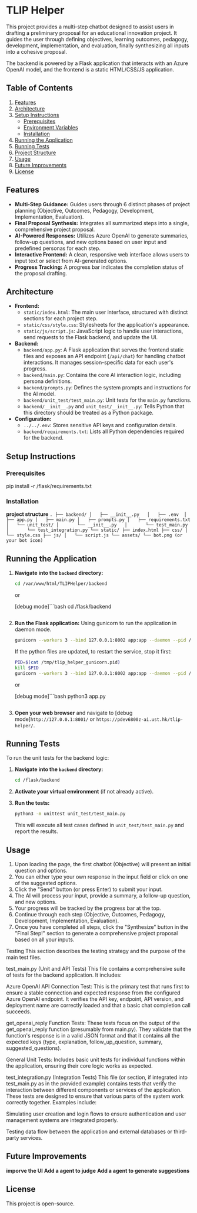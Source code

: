 # TLIP Helper

This project provides a multi-step chatbot designed to assist users in drafting a preliminary proposal for an educational innovation project. It guides the user through defining objectives, learning outcomes, pedagogy, development, implementation, and evaluation, finally synthesizing all inputs into a cohesive proposal.

The backend is powered by a Flask application that interacts with an Azure OpenAI model, and the frontend is a static HTML/CSS/JS application.

## Table of Contents

1.  [Features](#features)
2.  [Architecture](#architecture)
3.  [Setup Instructions](#setup-instructions)
    * [Prerequisites](#prerequisites)
    * [Environment Variables](#environment-variables)
    * [Installation](#installation)
4.  [Running the Application](#running-the-application)
5.  [Running Tests](#running-tests)
6.  [Project Structure](#project-structure)
7.  [Usage](#usage)
8.  [Future Improvements](#future-improvements)
9.  [License](#license)

## Features

* **Multi-Step Guidance:** Guides users through 6 distinct phases of project planning (Objective, Outcomes, Pedagogy, Development, Implementation, Evaluation).
* **Final Proposal Synthesis:** Integrates all summarized steps into a single, comprehensive project proposal.
* **AI-Powered Responses:** Utilizes Azure OpenAI to generate summaries, follow-up questions, and new options based on user input and predefined personas for each step.
* **Interactive Frontend:** A clean, responsive web interface allows users to input text or select from AI-generated options.
* **Progress Tracking:** A progress bar indicates the completion status of the proposal drafting.


## Architecture

* **Frontend:**
    * `static/index.html`: The main user interface, structured with distinct sections for each project step.
    * `static/css/style.css`: Stylesheets for the application's appearance.
    * `static/js/script.js`: JavaScript logic to handle user interactions, send requests to the Flask backend, and update the UI.
* **Backend:**
    * `backend/app.py`: A Flask application that serves the frontend static files and exposes an API endpoint (`/api/chat`) for handling chatbot interactions. It manages session-specific data for each user's progress.
    * `backend/main.py`: Contains the core AI interaction logic, including persona definitions.
    * `backend/prompts.py`: Defines the system prompts and instructions for the AI model.
    * `backend/unit_test/test_main.py`: Unit tests for the `main.py` functions.
    * `backend/__init__.py` and `unit_test/__init__.py`: Tells Python that this directory should be treated as a Python package.
* **Configuration:**
    * `../../.env`: Stores sensitive API keys and configuration details.
    * `backend/requirements.txt`: Lists all Python dependencies required for the backend.

## Setup Instructions

### Prerequisites
pip install -r /flask/requirements.txt

### Installation

**project structure**
    ```
    .
    ├── backend/
    │   ├── __init__.py  
    │   ├── .env 
    │   ├── app.py
    │   ├── main.py
    │   ├── prompts.py
    │   ├── requirements.txt
    │   └── unit_test/
    │       └── __init__.py  
    │       └── test_main.py
    │       └── test_integration.py
    └── static/
        ├── index.html
        ├── css/
        │   └── style.css
        ├── js/
        │   └── script.js
        └── assets/
            └── bot.png (or your bot icon)
    ```


## Running the Application

1.  **Navigate into the `backend` directory:**

    ```bash
    cd /var/www/html/TLIPHelper/backend
    ```

    or

    [debug mode]```bash
    cd /flask/backend
    ```

2.  **Run the Flask application:**
    Using gunicorn to run the application in daemon mode.
    ```bash
    gunicorn --workers 3 --bind 127.0.0.1:8002 app:app --daemon --pid /tmp/tlip_helper_gunicorn.pid
    ```
    If the python files are updated, to restart the service, stop it first:
    
    ```bash
    PID=$(cat /tmp/tlip_helper_gunicorn.pid)
    kill $PID
    gunicorn --workers 3 --bind 127.0.0.1:8002 app:app --daemon --pid /tmp/tlip_helper_gunicorn.pid
    ```

    or

    [debug mode]```bash
    python3 app.py
    ```

3.  **Open your web browser** and navigate to [debug mode]`http://127.0.0.1:8001/` or `https://pdev6800z-ai.ust.hk/tlip-helper/`.

## Running Tests

To run the unit tests for the backend logic:

1.  **Navigate into the `backend` directory:**

    ```bash
    cd /flask/backend
    ```

2.  **Activate your virtual environment** (if not already active).

3.  **Run the tests:**

    ```bash
    python3 -m unittest unit_test/test_main.py
    ```

    This will execute all test cases defined in `unit_test/test_main.py` and report the results.


## Usage

1.  Upon loading the page, the first chatbot (Objective) will present an initial question and options.
2.  You can either type your own response in the input field or click on one of the suggested options.
3.  Click the "Send" button (or press Enter) to submit your input.
4.  The AI will process your input, provide a summary, a follow-up question, and new options.
5.  Your progress will be tracked by the progress bar at the top.
6.  Continue through each step (Objective, Outcomes, Pedagogy, Development, Implementation, Evaluation).
7.  Once you have completed all steps, click the "Synthesize" button in the "Final Step!" section to generate a comprehensive project proposal based on all your inputs.

Testing
This section describes the testing strategy and the purpose of the main test files.

test_main.py (Unit and API Tests)
This file contains a comprehensive suite of tests for the backend application. It includes:

Azure OpenAI API Connection Test: This is the primary test that runs first to ensure a stable connection and expected response from the configured Azure OpenAI endpoint. It verifies the API key, endpoint, API version, and deployment name are correctly loaded and that a basic chat completion call succeeds.

get_openai_reply Function Tests: These tests focus on the output of the get_openai_reply function (presumably from main.py). They validate that the function's response is in a valid JSON format and that it contains all the expected keys (type, explanation, follow_up_question, summary, suggested_questions).

General Unit Tests: Includes basic unit tests for individual functions within the application, ensuring their core logic works as expected.

test_integration.py (Integration Tests)
This file (or section, if integrated into test_main.py as in the provided example) contains tests that verify the interaction between different components or services of the application. These tests are designed to ensure that various parts of the system work correctly together. Examples include:

Simulating user creation and login flows to ensure authentication and user management systems are integrated properly.

Testing data flow between the application and external databases or third-party services.

## Future Improvements
**imporve the UI**
**Add a agent to judge**
**Add a agent to generate suggestions**


## License
This project is open-source.
